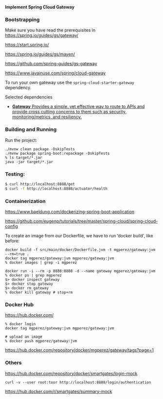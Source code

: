 **Implement Spring Cloud Gateway**



### Bootstrapping

Make sure you have read the prerequisites in https://spring.io/guides/gs/gateway/

https://start.spring.io/

https://spring.io/guides/gs/maven/

https://github.com/spring-guides/gs-gateway

https://www.javainuse.com/spring/cloud-gateway

To run your own gateway use the `spring-cloud-starter-gateway` dependency.

Selected dependencies

- [**Gateway**
  Provides a simple, yet effective way to route to APIs and provide cross cutting concerns to them such as security, monitoring/metrics, and resiliency.](https://start.spring.io/)

### Building and Running

Run the project:

```
./mvnw clean package -DskipTests
./mvnw package spring-boot:repackage -DskipTests
% ls target/*.jar
java -jar target/*.jar
```

### Testing:

```bash
$ curl http://localhost:8888/get
$ curl -f http://localhost:8888/actuator/health
```



### Containerization

https://www.baeldung.com/dockerizing-spring-boot-application

https://github.com/eugenp/tutorials/tree/master/spring-cloud/spring-cloud-config

To create an image from our Dockerfile, we have to run ‘docker build', like before:

```
docker build -f src/main/docker/Dockerfile.jvm -t mgperez/gateway:jvm --rm=true .
docker tag mgperez/gateway:jvm mgperez/gateway:jvm
% docker images | grep -i mgperez

docker run -i --rm -p 8888:8888 -d --name gateway mgperez/gateway:jvm
% docker ps | grep mgperez
$> docker inspect gateway
$> docker stop gateway
$> docker rm gateway
% docker kill gateway # stop+rm
```

### Docker Hub

https://hub.docker.com/

```
% docker login
docker tag mgperez/gateway:jvm mgperez/gateway:jvm

# upload an image
% docker push mgperez/gateway:jvm
```

https://hub.docker.com/repository/docker/mgperez/gateway/tags?page=1

### Others

https://hub.docker.com/repository/docker/smartgates/login-mock

```
curl -v --user root:toor http://localhost:8888/login/authentication
```

https://hub.docker.com/r/smartgates/summary-mock 





